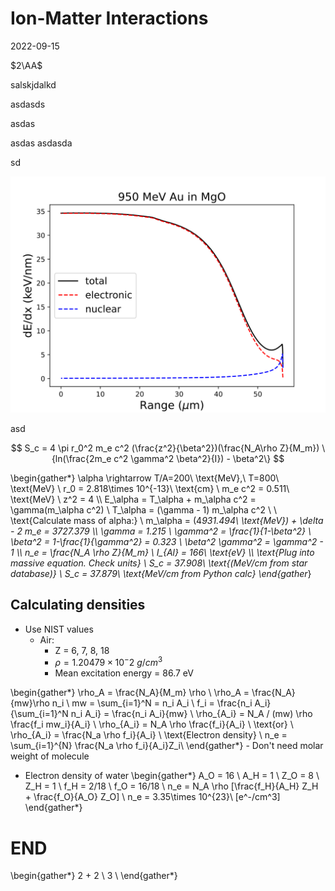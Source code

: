 # Ion-Matter Interactions
2022-09-15

$2\AA$

salskjdalkd


asdasds

asdas



asdas
asdasda

sd


![asd](./Figure_4.svg)

asd

$$
	S_c = 4 \pi r_0^2 m_e c^2 (\frac{z^2}{\beta^2})(\frac{N_A\rho Z}{M_m})
	\{ln(\frac{2m_e c^2 \gamma^2 \beta^2}{I}) - \beta^2\}
$$ 


\begin{gather*}
	\alpha \rightarrow T/A=200\ \text{MeV},\ T=800\ \text{MeV} \\ 
	r_0 = 2.818\times 10^{-13}\ \text{cm} \\
	m_e c^2 = 0.511\ \text{MeV} \\ 
	z^2 = 4 \\\\
	E_\alpha = T_\alpha + m_\alpha c^2 = \gamma(m_\alpha c^2) \\
	T_\alpha = (\gamma - 1) m_\alpha c^2 \\ \\
	\text{Calculate mass of alpha:} \\
	m_\alpha = (4*931.494\ \text{MeV}) + \delta - 2 m_e = 3727.379 \\\\
	\gamma = 1.215 \\
	\gamma^2 = \frac{1}{1-\beta^2} \\
	\beta^2 = 1-\frac{1}{\gamma^2} = 0.323 \\
	\beta^2 \gamma^2 = \gamma^2 - 1 \\\\
	n_e = \frac{N_A \rho Z}{M_m} \\
	I_{Al} = 166\ \text{eV} \\\\
	\text{Plug into massive equation. Check units} \\
	S_c = 37.908\ \text{(MeV/cm from star database)} \\
	S_c = 37.879\ \text{MeV/cm from Python calc}
\end{gather*}

## Calculating densities

- Use NIST values
	- Air:
		- Z = 6, 7, 8, 18
		- $\rho=1.20479\times 10^-2\ g/cm^3$ 
		- Mean excitation energy = 86.7 eV

\begin{gather*}
	\rho_A = \frac{N_A}{M_m} \rho \\
	\rho_A = \frac{N_A}{mw}\rho n_i \\
	mw = \sum_{i=1}^N = n_i A_i \\
	f_i = \frac{n_i A_i}{\sum_{i=1}^N n_i A_i} = \frac{n_i A_i}{mw} \\ 
	\rho_{A_i} = N_A / (mw) \rho \frac{f_i mw_i}{A_i} \\
	\rho_{A_i} = N_A \rho \frac{f_i}{A_i} \\
	\text{or} \\
	\rho_{A_i} = \frac{N_a \rho f_i}{A_i} \\ 
	\text{Electron density} \\
	n_e = \sum_{i=1}^{N} \frac{N_a \rho f_i}{A_i}Z_i\\
\end{gather*}
	- Don't need molar weight of molecule


- Electron density of water
\begin{gather*}
	A_O = 16 \\
	A_H = 1 \\
	Z_O = 8 \\
	Z_H = 1 \\
	f_H = 2/18 \\ 
	f_O = 16/18 \\
	n_e = N_A \rho [\frac{f_H}{A_H} Z_H + \frac{f_O}{A_O} Z_O] \\ 
	n_e = 3.35\times 10^{23}\ [e^-/cm^3]
\end{gather*}


# END


\begin{gather*}
	2 + 2 \\
	3 \\
\end{gather*}
